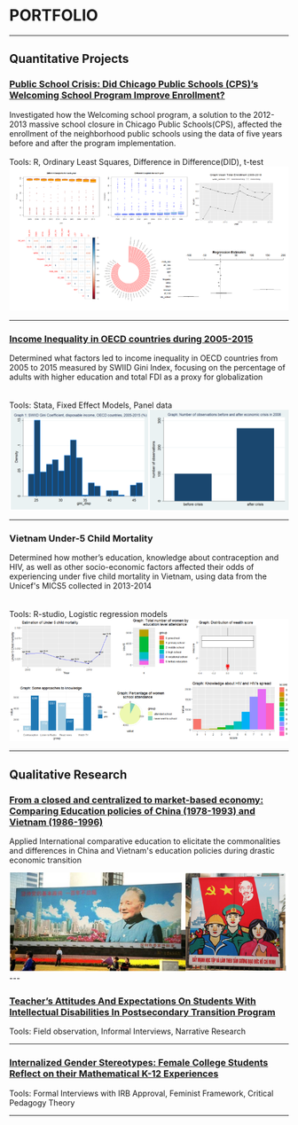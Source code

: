 # PORTFOLIO
---
## Quantitative Projects
### <a href = "https://drive.google.com/file/d/1KL5mN7bDt7ImcYjA4qzgTsFKY_aIpIUI/view?usp=sharing/">Public School Crisis: Did Chicago Public Schools (CPS)’s Welcoming School Program Improve Enrollment?</a>

Investigated how the Welcoming school program, a solution to the 2012-2013 massive school closure in Chicago Public Schools(CPS), affected the enrollment of the neighborhood public schools using the data of five years before and after the program implementation.
<br><br>
Tools: R, Ordinary Least Squares, Difference in Difference(DID), t-test
<img src='/Quant Project 1.png'/>


---
### <a href = "https://drive.google.com/file/d/12ghfNiVnfLmyp8JQjra2YOAJWPYExubu/view?usp=sharing/">Income Inequality in OECD countries during 2005-2015</a>

Determined what factors led to income inequality in OECD countries from 2005 to 2015 measured by SWIID Gini Index, focusing on the percentage of adults with higher education and total FDI as a proxy for globalization
<br><br>	
Tools: Stata, Fixed Effect Models, Panel data
<br>
<img src='/Quant Project 2.png'/>

---
### Vietnam Under-5 Child Mortality

Determined how mother’s education, knowledge about contraception and HIV, as well as other socio-economic factors affected their odds of experiencing under five child mortality in Vietnam, using data from the Unicef's MICS5 collected in 2013-2014
<br><br>	
Tools: R-studio, Logistic regression models
<img src='/Quant Project 3.png'/>

---
## Qualitative Research
### <a href = "https://drive.google.com/file/d/1WTQ9o0Oav0HC85m3dH0sFjc4Aco-ZAr8/view?usp=sharing">From a closed and centralized to market-based economy: Comparing Education policies of China (1978-1993) and Vietnam (1986-1996)</a>
Applied International comparative education to elicitate the commonalities and differences in China and Vietnam's education policies during drastic economic transition

<img src='/Quali Project 1.png'/>
---

### <a href = "https://drive.google.com/file/d/1dde2QnbGlSX9rD21mKbBjiuS_KFbhdgH/view?usp=sharing">Teacher’s Attitudes And Expectations On Students With Intellectual Disabilities In Postsecondary Transition Program</a>
Tools: Field observation, Informal Interviews, Narrative Research 

---
### <a href = "https://drive.google.com/file/d/1Lm2VfLVpFBSq0n6GkLjFB7J4w6paeHDF/view?usp=sharing">Internalized Gender Stereotypes: Female College Students Reflect on their Mathematical K-12 Experiences</a>
Tools: Formal Interviews with IRB Approval, Feminist Framework, Critical Pedagogy Theory

---
